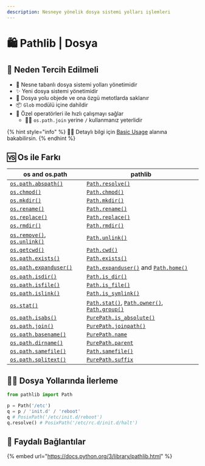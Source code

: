 ```yaml
---
description: Nesneye yönelik dosya sistemi yolları işlemleri
---
```

# 🛍️ Pathlib | Dosya

## 🎈 Neden Tercih Edilmeli

* 🍱 Nesne tabanlı dosya sistemi yolları yönetimidir
* ✨ Yeni dosya sistemi yönetimidir
* 🧃 Dosya yolu objede ve ona özgü metotlarda saklanır
* 📦 `Glob` modülü içine dahildir
* 💎 Özel operatörleri ile hızlı çalışmayı sağlar
  * 🚶‍♂️ `os.path.join` yerine `/` kullanmanız yeterlidir

{% hint style="info" %}
‍🧙‍♂ Detaylı bilgi için [Basic Usage](https://docs.python.org/3/library/pathlib.html#basic-use) alanına bakabilirsin.
{% endhint %}

## 🆚 Os ile Farkı

| os and os.path                                                                                                                             | pathlib                                                                                                                                                                                                                                                     |
| ------------------------------------------------------------------------------------------------------------------------------------------ | ----------------------------------------------------------------------------------------------------------------------------------------------------------------------------------------------------------------------------------------------------------- |
| [`os.path.abspath()`](https://docs.python.org/3/library/os.path.html#os.path.abspath)                                                      | [`Path.resolve()`](https://docs.python.org/3/library/pathlib.html#pathlib.Path.resolve)                                                                                                                                                                     |
| [`os.chmod()`](https://docs.python.org/3/library/os.html#os.chmod)                                                                         | [`Path.chmod()`](https://docs.python.org/3/library/pathlib.html#pathlib.Path.chmod)                                                                                                                                                                         |
| [`os.mkdir()`](https://docs.python.org/3/library/os.html#os.mkdir)                                                                         | [`Path.mkdir()`](https://docs.python.org/3/library/pathlib.html#pathlib.Path.mkdir)                                                                                                                                                                         |
| [`os.rename()`](https://docs.python.org/3/library/os.html#os.rename)                                                                       | [`Path.rename()`](https://docs.python.org/3/library/pathlib.html#pathlib.Path.rename)                                                                                                                                                                       |
| [`os.replace()`](https://docs.python.org/3/library/os.html#os.replace)                                                                     | [`Path.replace()`](https://docs.python.org/3/library/pathlib.html#pathlib.Path.replace)                                                                                                                                                                     |
| [`os.rmdir()`](https://docs.python.org/3/library/os.html#os.rmdir)                                                                         | [`Path.rmdir()`](https://docs.python.org/3/library/pathlib.html#pathlib.Path.rmdir)                                                                                                                                                                         |
| [`os.remove()`](https://docs.python.org/3/library/os.html#os.remove), [`os.unlink()`](https://docs.python.org/3/library/os.html#os.unlink) | [`Path.unlink()`](https://docs.python.org/3/library/pathlib.html#pathlib.Path.unlink)                                                                                                                                                                       |
| [`os.getcwd()`](https://docs.python.org/3/library/os.html#os.getcwd)                                                                       | [`Path.cwd()`](https://docs.python.org/3/library/pathlib.html#pathlib.Path.cwd)                                                                                                                                                                             |
| [`os.path.exists()`](https://docs.python.org/3/library/os.path.html#os.path.exists)                                                        | [`Path.exists()`](https://docs.python.org/3/library/pathlib.html#pathlib.Path.exists)                                                                                                                                                                       |
| [`os.path.expanduser()`](https://docs.python.org/3/library/os.path.html#os.path.expanduser)                                                | [`Path.expanduser()`](https://docs.python.org/3/library/pathlib.html#pathlib.Path.expanduser) and [`Path.home()`](https://docs.python.org/3/library/pathlib.html#pathlib.Path.home)                                                                         |
| [`os.path.isdir()`](https://docs.python.org/3/library/os.path.html#os.path.isdir)                                                          | [`Path.is_dir()`](https://docs.python.org/3/library/pathlib.html#pathlib.Path.is_dir)                                                                                                                                                                       |
| [`os.path.isfile()`](https://docs.python.org/3/library/os.path.html#os.path.isfile)                                                        | [`Path.is_file()`](https://docs.python.org/3/library/pathlib.html#pathlib.Path.is_file)                                                                                                                                                                     |
| [`os.path.islink()`](https://docs.python.org/3/library/os.path.html#os.path.islink)                                                        | [`Path.is_symlink()`](https://docs.python.org/3/library/pathlib.html#pathlib.Path.is_symlink)                                                                                                                                                               |
| [`os.stat()`](https://docs.python.org/3/library/os.html#os.stat)                                                                           | [`Path.stat()`](https://docs.python.org/3/library/pathlib.html#pathlib.Path.stat), [`Path.owner()`](https://docs.python.org/3/library/pathlib.html#pathlib.Path.owner), [`Path.group()`](https://docs.python.org/3/library/pathlib.html#pathlib.Path.group) |
| [`os.path.isabs()`](https://docs.python.org/3/library/os.path.html#os.path.isabs)                                                          | [`PurePath.is_absolute()`](https://docs.python.org/3/library/pathlib.html#pathlib.PurePath.is_absolute)                                                                                                                                                     |
| [`os.path.join()`](https://docs.python.org/3/library/os.path.html#os.path.join)                                                            | [`PurePath.joinpath()`](https://docs.python.org/3/library/pathlib.html#pathlib.PurePath.joinpath)                                                                                                                                                           |
| [`os.path.basename()`](https://docs.python.org/3/library/os.path.html#os.path.basename)                                                    | [`PurePath.name`](https://docs.python.org/3/library/pathlib.html#pathlib.PurePath.name)                                                                                                                                                                     |
| [`os.path.dirname()`](https://docs.python.org/3/library/os.path.html#os.path.dirname)                                                      | [`PurePath.parent`](https://docs.python.org/3/library/pathlib.html#pathlib.PurePath.parent)                                                                                                                                                                 |
| [`os.path.samefile()`](https://docs.python.org/3/library/os.path.html#os.path.samefile)                                                    | [`Path.samefile()`](https://docs.python.org/3/library/pathlib.html#pathlib.Path.samefile)                                                                                                                                                                   |
| [`os.path.splitext()`](https://docs.python.org/3/library/os.path.html#os.path.splitext)                                                    | [`PurePath.suffix`](https://docs.python.org/3/library/pathlib.html#pathlib.PurePath.suffix)                                                                                                                                                                 |

## 🚶‍♂️ Dosya Yollarında İlerleme

```python
from pathlib import Path

p = Path('/etc')
q = p / 'init.d' / 'reboot'
q # PosixPath('/etc/init.d/reboot')
q.resolve() # PosixPath('/etc/rc.d/init.d/halt')
```

## 🔗 Faydalı Bağlantılar

{% embed url="https://docs.python.org/3/library/pathlib.html" %}
